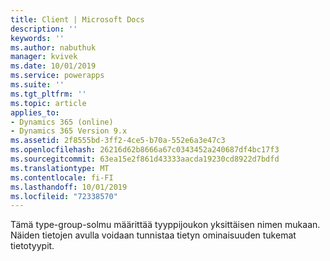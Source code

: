 ```yaml
---
title: Client | Microsoft Docs
description: ''
keywords: ''
ms.author: nabuthuk
manager: kvivek
ms.date: 10/01/2019
ms.service: powerapps
ms.suite: ''
ms.tgt_pltfrm: ''
ms.topic: article
applies_to:
- Dynamics 365 (online)
- Dynamics 365 Version 9.x
ms.assetid: 2f8555bd-3ff2-4ce5-b70a-552e6a3e47c3
ms.openlocfilehash: 26216d62b8666a67c0343452a240687df4bc17f3
ms.sourcegitcommit: 63ea15e2f861d43333aacda19230cd8922d7bdfd
ms.translationtype: MT
ms.contentlocale: fi-FI
ms.lasthandoff: 10/01/2019
ms.locfileid: "72338570"
---
```

Tämä type-group-solmu määrittää tyyppijoukon yksittäisen nimen mukaan. Näiden tietojen avulla voidaan tunnistaa tietyn ominaisuuden tukemat tietotyypit.
